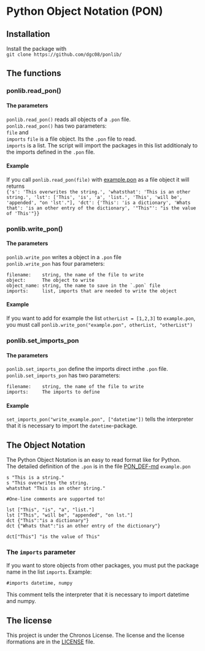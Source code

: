 # Python Object Notation (PON)
## Installation
Install the package with  
`git clone https://github.com/dgc08/ponlib/`
## The functions
### ponlib.read_pon()
#### The parameters
`ponlib.read_pon()` reads all objects of a `.pon` file.  
`ponlib.read_pon()` has two parameters:  
`file` and  
`imports`
`file` is a file object. Its the `.pon` file to read.  
`imports` is a list. The script will import the packages in this list additionaly to the imports defined in the `.pon` file.
#### Example
If you call `ponlib.read_pon(file)` with [example.pon](https://github.com/dgc08/ponlib/blob/master/ponlib/example.pon) as a file object it will returns  
`{'s': 'This overwrites the string.', 'whatsthat': 'This is an other string.', 'lst': ['This', 'is', 'a', 'list.', 'This', 'will be', 'appended', "on 'lst'."], 'dct': {'This': 'is a dictionary', 'Whats that': 'is an other entry of the dictionary', '"This"': "is the value of 'This'"}}`  

### ponlib.write_pon()

#### The parameters
`ponlib.write_pon` writes a object in a `.pon` file  
`ponlib.write_pon` has four parameters:  

	filename:    string, the name of the file to write
	object:      The object to write
	object_name: string, the name to save in the `.pon` file
	imports:     list, imports that are needed to write the object

#### Example
If you want to add for example the list  `otherList = [1,2,3]` to `example.pon`, you must call `ponlib.write_pon("example.pon", otherList, "otherList")`

### ponlib.set_imports_pon
#### The parameters
`ponlib.set_imports_pon` define the imports direct inthe `.pon` file.  
`ponlib.set_imports_pon` has two parameters:

	filename:    string, the name of the file to write
	imports:     The imports to define

#### Example
`set_imports_pon("write_example.pon", ["datetime"])` tells the interpreter that it is necessary to import the `datetime`-package.
## The Object Notation
The Python Object Notation is an easy to read format like for Python.  
The detailed definition of the `.pon` is in the file [PON_DEF-md](https://github.com/dgc08/ponlib/blob/master/PON_DEF.md)
`example.pon`

    s "This is a string."
    s "This overwrites the string.
    whatsthat "This is an other string."
    
    #One-line comments are supported to!
    
    lst ["This", "is", "a", "list."]
    lst ["This", "will be", "appended", "on lst."]
    dct {"This":"is a dictionary"}
    dct {"Whats that":"is an other entry of the dictionary"}
    
    dct["This"] "is the value of This"


### The `imports` parameter
If you want to store objects from other packages, you must put the package name in the list `imports`. Example:

	#imports datetime, numpy

This comment tells the interpreter that it is necessary to import datetime and numpy.
## The license
This project is under the Chronos License. The license and the license iformations are in the [LICENSE](https://github.com/dgc08/ponlib/blob/master/LICENSE) file.
